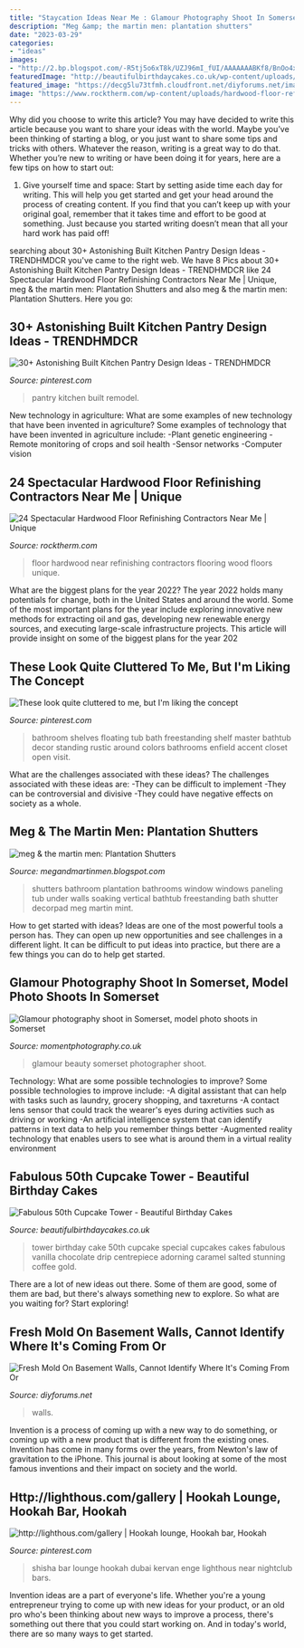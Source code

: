 ```yaml
---
title: "Staycation Ideas Near Me : Glamour Photography Shoot In Somerset, Model Photo Shoots In Somerset"
description: "Meg &amp; the martin men: plantation shutters"
date: "2023-03-29"
categories:
- "ideas"
images:
- "http://2.bp.blogspot.com/-R5tj5o6xT8k/UZJ96mI_fUI/AAAAAAABKf8/BnOo4x6n-94/s640/plantationshutter4.jpg"
featuredImage: "http://beautifulbirthdaycakes.co.uk/wp-content/uploads/2017/10/IMG_1192-768x1024.jpg"
featured_image: "https://decg5lu73tfmh.cloudfront.net/diyforums.net/images/fbfiles/images/625w/IMG_6670_v_1517440038.JPG"
image: "https://www.rocktherm.com/wp-content/uploads/hardwood-floor-refinishing-contractors-near-me-of-imperial-wood-floors-madison-wi-hardwood-floors-hardwood-floor-in-home-a.jpg"
---
```



Why did you choose to write this article?
You may have decided to write this article because you want to share your ideas with the world. Maybe you’ve been thinking of starting a blog, or you just want to share some tips and tricks with others. Whatever the reason, writing is a great way to do that. Whether you’re new to writing or have been doing it for years, here are a few tips on how to start out:
1. Give yourself time and space: Start by setting aside time each day for writing. This will help you get started and get your head around the process of creating content. If you find that you can’t keep up with your original goal, remember that it takes time and effort to be good at something. Just because you started writing doesn’t mean that all your hard work has paid off!


	

		
searching about 30+ Astonishing Built Kitchen Pantry Design Ideas - TRENDHMDCR you've came to the right web. We have 8 Pics about 30+ Astonishing Built Kitchen Pantry Design Ideas - TRENDHMDCR like 24 Spectacular Hardwood Floor Refinishing Contractors Near Me | Unique, meg &amp; the martin men: Plantation Shutters and also meg &amp; the martin men: Plantation Shutters. Here you go:
		
    
## 30+ Astonishing Built Kitchen Pantry Design Ideas - TRENDHMDCR

<img loading=lazy src="https://i.pinimg.com/736x/23/3a/2d/233a2d0fba243e03a999d6cb471c1b8f.jpg" onerror="this.onerror=null;this.src='https://tse3.mm.bing.net/th?id=OIP.aEjXIHuWxjbiToBy3l-fAwHaJ3&amp;pid=15.1';" alt="30+ Astonishing Built Kitchen Pantry Design Ideas - TRENDHMDCR">

_Source: pinterest.com_

>pantry kitchen built remodel. 

	

New technology in agriculture: What are some examples of new technology that have been invented in agriculture?
Some examples of technology that have been invented in agriculture include:
-Plant genetic engineering
-Remote monitoring of crops and soil health 
-Sensor networks 
-Computer vision

    
## 24 Spectacular Hardwood Floor Refinishing Contractors Near Me | Unique

<img loading=lazy src="https://www.rocktherm.com/wp-content/uploads/hardwood-floor-refinishing-contractors-near-me-of-imperial-wood-floors-madison-wi-hardwood-floors-hardwood-floor-in-home-a.jpg" onerror="this.onerror=null;this.src='https://tse1.mm.bing.net/th?id=OIP.4iU3Yzr4va-IWxIev_BXhwHaFj&amp;pid=15.1';" alt="24 Spectacular Hardwood Floor Refinishing Contractors Near Me | Unique">

_Source: rocktherm.com_

>floor hardwood near refinishing contractors flooring wood floors unique. 

	

What are the biggest plans for the year 2022?
The year 2022 holds many potentials for change, both in the United States and around the world. Some of the most important plans for the year include exploring innovative new methods for extracting oil and gas, developing new renewable energy sources, and executing large-scale infrastructure projects. This article will provide insight on some of the biggest plans for the year 202
    
## These Look Quite Cluttered To Me, But I&#039;m Liking The Concept

<img loading=lazy src="https://i.pinimg.com/736x/37/2f/4d/372f4d1a76b8266170fb12365bdff08b.jpg" onerror="this.onerror=null;this.src='https://tse4.mm.bing.net/th?id=OIP.KxyWd6QkYBHE6l5UqIk1pwHaLJ&amp;pid=15.1';" alt="These look quite cluttered to me, but I&#039;m liking the concept">

_Source: pinterest.com_

>bathroom shelves floating tub bath freestanding shelf master bathtub decor standing rustic around colors bathrooms enfield accent closet open visit. 

	

What are the challenges associated with these ideas?
The challenges associated with these ideas are: 
-They can be difficult to implement
-They can be controversial and divisive
-They could have negative effects on society as a whole.

    
## Meg &amp; The Martin Men: Plantation Shutters

<img loading=lazy src="http://2.bp.blogspot.com/-R5tj5o6xT8k/UZJ96mI_fUI/AAAAAAABKf8/BnOo4x6n-94/s640/plantationshutter4.jpg" onerror="this.onerror=null;this.src='https://tse1.mm.bing.net/th?id=OIP.Edom8IHb6FV8LM4cMVmu7AHaJ4&amp;pid=15.1';" alt="meg &amp; the martin men: Plantation Shutters">

_Source: megandmartinmen.blogspot.com_

>shutters bathroom plantation bathrooms window windows paneling tub under walls soaking vertical bathtub freestanding bath shutter decorpad meg martin mint. 

	

How to get started with ideas?
Ideas are one of the most powerful tools a person has. They can open up new opportunities and see challenges in a different light. It can be difficult to put ideas into practice, but there are a few things you can do to help get started.

    
## Glamour Photography Shoot In Somerset, Model Photo Shoots In Somerset

<img loading=lazy src="https://www.momentphotography.co.uk/wp-content/uploads/2013/07/15-2035-page/beauty-and-glamour-photos-15(pp_w600_h900).jpg" onerror="this.onerror=null;this.src='https://tse4.mm.bing.net/th?id=OIP.7FTK1_r0JEdebga5ti76TAHaLH&amp;pid=15.1';" alt="Glamour photography shoot in Somerset, model photo shoots in Somerset">

_Source: momentphotography.co.uk_

>glamour beauty somerset photographer shoot. 

	

Technology: What are some possible technologies to improve?
Some possible technologies to improve include: 
-A digital assistant that can help with tasks such as laundry, grocery shopping, and taxreturns 
-A contact lens sensor that could track the wearer's eyes during activities such as driving or working 
-An artificial intelligence system that can identify patterns in text data to help you remember things better 
-Augmented reality technology that enables users to see what is around them in a virtual reality environment

    
## Fabulous 50th Cupcake Tower - Beautiful Birthday Cakes

<img loading=lazy src="http://beautifulbirthdaycakes.co.uk/wp-content/uploads/2017/10/IMG_1192-768x1024.jpg" onerror="this.onerror=null;this.src='https://tse2.mm.bing.net/th?id=OIP.zcu20uijraf2QM2Is2j3VQHaJ4&amp;pid=15.1';" alt="Fabulous 50th Cupcake Tower - Beautiful Birthday Cakes">

_Source: beautifulbirthdaycakes.co.uk_

>tower birthday cake 50th cupcake special cupcakes cakes fabulous vanilla chocolate drip centrepiece adorning caramel salted stunning coffee gold. 

	

There are a lot of new ideas out there. Some of them are good, some of them are bad, but there's always something new to explore. So what are you waiting for? Start exploring!

    
## Fresh Mold On Basement Walls, Cannot Identify Where It&#039;s Coming From Or

<img loading=lazy src="https://decg5lu73tfmh.cloudfront.net/diyforums.net/images/fbfiles/images/625w/IMG_6670_v_1517440038.JPG" onerror="this.onerror=null;this.src='https://tse2.mm.bing.net/th?id=OIP._dVmLvIB-TdaJ2ks9gHT0AHaJ3&amp;pid=15.1';" alt="Fresh Mold On Basement Walls, Cannot Identify Where It&#039;s Coming From Or">

_Source: diyforums.net_

>walls. 

	

Invention is a process of coming up with a new way to do something, or coming up with a new product that is different from the existing ones. Invention has come in many forms over the years, from Newton's law of gravitation to the iPhone. This journal is about looking at some of the most famous inventions and their impact on society and the world.

    
## Http://lighthous.com/gallery | Hookah Lounge, Hookah Bar, Hookah

<img loading=lazy src="https://i.pinimg.com/736x/cc/87/d0/cc87d08ebd60f6af852e62db94df73b7--google-search.jpg" onerror="this.onerror=null;this.src='https://tse3.mm.bing.net/th?id=OIP.Suaw-p1jMUu5YGAbrMDfHQHaHa&amp;pid=15.1';" alt="http://lighthous.com/gallery | Hookah lounge, Hookah bar, Hookah">

_Source: pinterest.com_

>shisha bar lounge hookah dubai kervan enge lighthous near nightclub bars. 

	

Invention ideas are a part of everyone's life. Whether you're a young entrepreneur trying to come up with new ideas for your product, or an old pro who's been thinking about new ways to improve a process, there's something out there that you could start working on. And in today's world, there are so many ways to get started.

